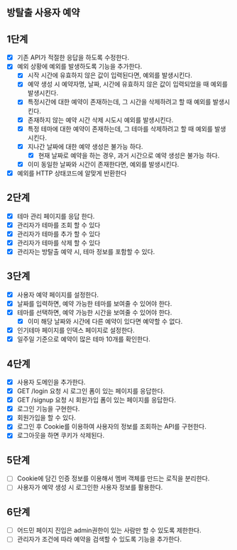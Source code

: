 ## 방탈출 사용자 예약

## 1단계

- [x] 기존 API가 적절한 응답을 하도록 수정한다.
- [x] 예외 상황에 예외를 발생하도록 기능을 추가한다.
    - [x] 시작 시간에 유효하지 않은 값이 입력된다면, 예외를 발생시킨다.
    - [x] 예약 생성 시 예약자명, 날짜, 시간에 유효하지 않은 값이 입력되었을 때 예외를 발생시킨다.
    - [x] 특정시간에 대한 예약이 존재하는데, 그 시간을 삭제하려고 할 때 예외를 발생시킨다.
    - [x] 존재하지 않는 예약 시간 삭제 시도시 예외를 발생시킨다.
    - [x] 특정 테마에 대한 예약이 존재하는데, 그 테마를 삭제하려고 할 때 예외를 발생시킨다.
    - [x] 지나간 날짜에 대한 예약 생성은 불가능 하다.
        - [x] 현재 날짜로 예약을 하는 경우, 과거 시간으로 예약 생성은 불가능 하다.
    - [x] 이미 동일한 날짜와 시간이 존재한다면, 예외를 발생시킨다.
- [x] 예외를 HTTP 상태코드에 알맞게 반환한다

## 2단계

- [x] 테마 관리 페이지를 응답 한다.
- [x] 관리자가 테마를 조회 할 수 있다
- [x] 관리자가 테마를 추가 할 수 있다
- [x] 관리자가 테마를 삭제 할 수 있다
- [x] 관리자는 방탈출 예약 시, 테마 정보를 포함할 수 있다.

## 3단계

- [x] 사용자 예약 페이지를 설정한다.
- [x] 날짜를 입력하면, 예약 가능한 테마를 보여줄 수 있어야 한다.
- [x] 테마를 선택하면, 예약 가능한 시간을 보여줄 수 있어야 한다.
    - [x] 이미 해당 날짜와 시간에 다른 예약이 있다면 예약할 수 없다.
- [x] 인기테마 페이지를 인덱스 페이지로 설정한다.
- [x] 일주일 기준으로 예약이 많은 테마 10개를 확인한다.

## 4단계

- [x] 사용자 도메인을 추가한다.
- [x] GET /login 요청 시 로그인 폼이 있는 페이지를 응답한다.
- [x] GET /signup 요청 시 회원가입 폼이 있는 페이지를 응답한다.
- [x] 로그인 기능을 구현한다.
- [x] 회원가입을 할 수 있다.
- [x] 로그인 후 Cookie를 이용하여 사용자의 정보를 조회하는 API를 구현한다.
- [x] 로그아웃을 하면 쿠키가 삭제된다.

## 5단계

- [ ] Cookie에 담긴 인증 정보를 이용해서 멤버 객체를 만드는 로직을 분리한다.
- [ ] 사용자가 예약 생성 시 로그인한 사용자 정보를 활용한다.

## 6단계

- [ ] 어드민 페이지 진입은 admin권한이 있는 사람만 할 수 있도록 제한한다.
- [ ] 관리자가 조건에 따라 예약을 검색할 수 있도록 기능을 추가한다.
